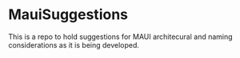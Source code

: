 # MauiSuggestions
This is a repo to hold suggestions for MAUI architecural and naming considerations as it is being developed.
